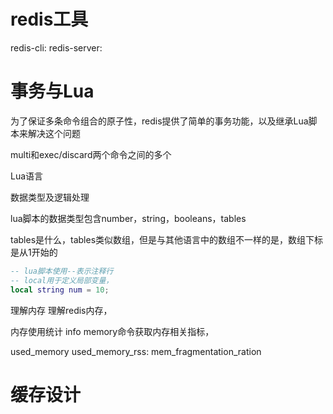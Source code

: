 



# redis工具
redis-cli:
redis-server:




# 事务与Lua

为了保证多条命令组合的原子性，redis提供了简单的事务功能，以及继承Lua脚本来解决这个问题

multi和exec/discard两个命令之间的多个




Lua语言



数据类型及逻辑处理

lua脚本的数据类型包含number，string，booleans，tables

tables是什么，tables类似数组，但是与其他语言中的数组不一样的是，数组下标是从1开始的

```lua
-- lua脚本使用--表示注释行
-- local用于定义局部变量，
local string num = 10;


```









理解内存
理解redis内存，


内存使用统计
info memory命令获取内存相关指标，

used_memory
used_memory_rss:
mem_fragmentation_ration








# 缓存设计



